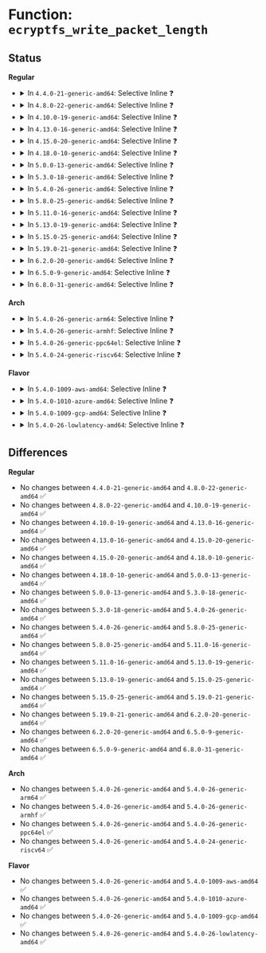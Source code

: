 # Function: <code>ecryptfs_write_packet_length</code>

## Status
<b>Regular</b>
<ul>
<li>
<details>
<summary>In <code>4.4.0-21-generic-amd64</code>: Selective Inline ❓</summary>

```c
int ecryptfs_write_packet_length(char * dest, size_t size, size_t * packet_size_length)
```

```json
{
  "name": "ecryptfs_write_packet_length",
  "collision_type": "Unique Global",
  "inline_type": "Selective",
  "funcs": [
    {
      "addr": 18446744071582022976,
      "name": "ecryptfs_write_packet_length",
      "external": true,
      "loc": "fs/ecryptfs/keystore.c:135",
      "file": "fs/ecryptfs/keystore.c",
      "inline": "not declared, inlined",
      "caller_inline": [
        "fs/ecryptfs/keystore.c:decrypt_pki_encrypted_session_key",
        "fs/ecryptfs/keystore.c:ecryptfs_generate_key_packet_set",
        "fs/ecryptfs/keystore.c:ecryptfs_generate_key_packet_set"
      ],
      "caller_func": [
        "fs/ecryptfs/keystore.c:decrypt_pki_encrypted_session_key",
        "fs/ecryptfs/keystore.c:write_tag_3_packet",
        "fs/ecryptfs/keystore.c:ecryptfs_write_tag_70_packet",
        "fs/ecryptfs/keystore.c:ecryptfs_generate_key_packet_set",
        "fs/ecryptfs/keystore.c:ecryptfs_generate_key_packet_set",
        "fs/ecryptfs/miscdev.c:ecryptfs_miscdev_read"
      ]
    }
  ],
  "symbols": [
    {
      "addr": 18446744071582022976,
      "name": "ecryptfs_write_packet_length",
      "section": ".text",
      "bind": "STB_GLOBAL",
      "size": 102
    }
  ]
}
```
</details>
</li>
<li>
<details>
<summary>In <code>4.8.0-22-generic-amd64</code>: Selective Inline ❓</summary>

```c
int ecryptfs_write_packet_length(char * dest, size_t size, size_t * packet_size_length)
```

```json
{
  "name": "ecryptfs_write_packet_length",
  "collision_type": "Unique Global",
  "inline_type": "Selective",
  "funcs": [
    {
      "addr": 18446744071582246568,
      "name": "ecryptfs_write_packet_length",
      "external": true,
      "loc": "fs/ecryptfs/keystore.c:136",
      "file": "fs/ecryptfs/keystore.c",
      "inline": "not declared, inlined",
      "caller_inline": [
        "fs/ecryptfs/keystore.c:ecryptfs_generate_key_packet_set",
        "fs/ecryptfs/keystore.c:ecryptfs_generate_key_packet_set",
        "fs/ecryptfs/keystore.c:decrypt_pki_encrypted_session_key"
      ],
      "caller_func": [
        "fs/ecryptfs/keystore.c:ecryptfs_generate_key_packet_set",
        "fs/ecryptfs/keystore.c:ecryptfs_generate_key_packet_set",
        "fs/ecryptfs/keystore.c:write_tag_3_packet",
        "fs/ecryptfs/keystore.c:decrypt_pki_encrypted_session_key",
        "fs/ecryptfs/keystore.c:ecryptfs_write_tag_70_packet",
        "fs/ecryptfs/miscdev.c:ecryptfs_miscdev_read"
      ]
    }
  ],
  "symbols": [
    {
      "addr": 18446744071582236400,
      "name": "ecryptfs_write_packet_length",
      "section": ".text",
      "bind": "STB_GLOBAL",
      "size": 102
    }
  ]
}
```
</details>
</li>
<li>
<details>
<summary>In <code>4.10.0-19-generic-amd64</code>: Selective Inline ❓</summary>

```c
int ecryptfs_write_packet_length(char * dest, size_t size, size_t * packet_size_length)
```

```json
{
  "name": "ecryptfs_write_packet_length",
  "collision_type": "Unique Global",
  "inline_type": "Selective",
  "funcs": [
    {
      "addr": 18446744071582336056,
      "name": "ecryptfs_write_packet_length",
      "external": true,
      "loc": "fs/ecryptfs/keystore.c:136",
      "file": "fs/ecryptfs/keystore.c",
      "inline": "not declared, inlined",
      "caller_inline": [
        "fs/ecryptfs/keystore.c:ecryptfs_generate_key_packet_set",
        "fs/ecryptfs/keystore.c:ecryptfs_generate_key_packet_set",
        "fs/ecryptfs/keystore.c:decrypt_pki_encrypted_session_key"
      ],
      "caller_func": [
        "fs/ecryptfs/keystore.c:ecryptfs_generate_key_packet_set",
        "fs/ecryptfs/keystore.c:ecryptfs_generate_key_packet_set",
        "fs/ecryptfs/keystore.c:write_tag_3_packet",
        "fs/ecryptfs/keystore.c:decrypt_pki_encrypted_session_key",
        "fs/ecryptfs/keystore.c:ecryptfs_write_tag_70_packet",
        "fs/ecryptfs/miscdev.c:ecryptfs_miscdev_read"
      ]
    }
  ],
  "symbols": [
    {
      "addr": 18446744071582325888,
      "name": "ecryptfs_write_packet_length",
      "section": ".text",
      "bind": "STB_GLOBAL",
      "size": 102
    }
  ]
}
```
</details>
</li>
<li>
<details>
<summary>In <code>4.13.0-16-generic-amd64</code>: Selective Inline ❓</summary>

```c
int ecryptfs_write_packet_length(char * dest, size_t size, size_t * packet_size_length)
```

```json
{
  "name": "ecryptfs_write_packet_length",
  "collision_type": "Unique Global",
  "inline_type": "Selective",
  "funcs": [
    {
      "addr": 18446744071582421289,
      "name": "ecryptfs_write_packet_length",
      "external": true,
      "loc": "fs/ecryptfs/keystore.c:136",
      "file": "fs/ecryptfs/keystore.c",
      "inline": "not declared, inlined",
      "caller_inline": [
        "fs/ecryptfs/keystore.c:ecryptfs_generate_key_packet_set",
        "fs/ecryptfs/keystore.c:ecryptfs_generate_key_packet_set",
        "fs/ecryptfs/keystore.c:decrypt_pki_encrypted_session_key"
      ],
      "caller_func": [
        "fs/ecryptfs/keystore.c:ecryptfs_generate_key_packet_set",
        "fs/ecryptfs/keystore.c:ecryptfs_generate_key_packet_set",
        "fs/ecryptfs/keystore.c:write_tag_3_packet",
        "fs/ecryptfs/keystore.c:decrypt_pki_encrypted_session_key",
        "fs/ecryptfs/keystore.c:ecryptfs_write_tag_70_packet",
        "fs/ecryptfs/miscdev.c:ecryptfs_miscdev_read"
      ]
    }
  ],
  "symbols": [
    {
      "addr": 18446744071582410672,
      "name": "ecryptfs_write_packet_length",
      "section": ".text",
      "bind": "STB_GLOBAL",
      "size": 102
    }
  ]
}
```
</details>
</li>
<li>
<details>
<summary>In <code>4.15.0-20-generic-amd64</code>: Selective Inline ❓</summary>

```c
int ecryptfs_write_packet_length(char * dest, size_t size, size_t * packet_size_length)
```

```json
{
  "name": "ecryptfs_write_packet_length",
  "collision_type": "Unique Global",
  "inline_type": "Selective",
  "funcs": [
    {
      "addr": 18446744071582571801,
      "name": "ecryptfs_write_packet_length",
      "external": true,
      "loc": "fs/ecryptfs/keystore.c:136",
      "file": "fs/ecryptfs/keystore.c",
      "inline": "not declared, inlined",
      "caller_inline": [
        "fs/ecryptfs/keystore.c:ecryptfs_generate_key_packet_set",
        "fs/ecryptfs/keystore.c:ecryptfs_generate_key_packet_set",
        "fs/ecryptfs/keystore.c:decrypt_pki_encrypted_session_key"
      ],
      "caller_func": [
        "fs/ecryptfs/keystore.c:ecryptfs_generate_key_packet_set",
        "fs/ecryptfs/keystore.c:ecryptfs_generate_key_packet_set",
        "fs/ecryptfs/keystore.c:write_tag_3_packet",
        "fs/ecryptfs/keystore.c:decrypt_pki_encrypted_session_key",
        "fs/ecryptfs/keystore.c:ecryptfs_write_tag_70_packet",
        "fs/ecryptfs/miscdev.c:ecryptfs_miscdev_read"
      ]
    }
  ],
  "symbols": [
    {
      "addr": 18446744071582561328,
      "name": "ecryptfs_write_packet_length",
      "section": ".text",
      "bind": "STB_GLOBAL",
      "size": 102
    }
  ]
}
```
</details>
</li>
<li>
<details>
<summary>In <code>4.18.0-10-generic-amd64</code>: Selective Inline ❓</summary>

```c
int ecryptfs_write_packet_length(char * dest, size_t size, size_t * packet_size_length)
```

```json
{
  "name": "ecryptfs_write_packet_length",
  "collision_type": "Unique Global",
  "inline_type": "Selective",
  "funcs": [
    {
      "addr": 18446744071582762197,
      "name": "ecryptfs_write_packet_length",
      "external": true,
      "loc": "fs/ecryptfs/keystore.c:136",
      "file": "fs/ecryptfs/keystore.c",
      "inline": "not declared, inlined",
      "caller_inline": [
        "fs/ecryptfs/keystore.c:ecryptfs_generate_key_packet_set",
        "fs/ecryptfs/keystore.c:ecryptfs_generate_key_packet_set",
        "fs/ecryptfs/keystore.c:decrypt_pki_encrypted_session_key"
      ],
      "caller_func": [
        "fs/ecryptfs/keystore.c:ecryptfs_generate_key_packet_set",
        "fs/ecryptfs/keystore.c:ecryptfs_generate_key_packet_set",
        "fs/ecryptfs/keystore.c:write_tag_3_packet",
        "fs/ecryptfs/keystore.c:decrypt_pki_encrypted_session_key",
        "fs/ecryptfs/keystore.c:ecryptfs_write_tag_70_packet",
        "fs/ecryptfs/miscdev.c:ecryptfs_miscdev_read"
      ]
    }
  ],
  "symbols": [
    {
      "addr": 18446744071582753520,
      "name": "ecryptfs_write_packet_length",
      "section": ".text",
      "bind": "STB_GLOBAL",
      "size": 102
    }
  ]
}
```
</details>
</li>
<li>
<details>
<summary>In <code>5.0.0-13-generic-amd64</code>: Selective Inline ❓</summary>

```c
int ecryptfs_write_packet_length(char * dest, size_t size, size_t * packet_size_length)
```

```json
{
  "name": "ecryptfs_write_packet_length",
  "collision_type": "Unique Global",
  "inline_type": "Selective",
  "funcs": [
    {
      "addr": 18446744071582866245,
      "name": "ecryptfs_write_packet_length",
      "external": true,
      "loc": "fs/ecryptfs/keystore.c:136",
      "file": "fs/ecryptfs/keystore.c",
      "inline": "not declared, inlined",
      "caller_inline": [
        "fs/ecryptfs/keystore.c:ecryptfs_generate_key_packet_set",
        "fs/ecryptfs/keystore.c:ecryptfs_generate_key_packet_set",
        "fs/ecryptfs/keystore.c:decrypt_pki_encrypted_session_key"
      ],
      "caller_func": [
        "fs/ecryptfs/keystore.c:ecryptfs_generate_key_packet_set",
        "fs/ecryptfs/keystore.c:ecryptfs_generate_key_packet_set",
        "fs/ecryptfs/keystore.c:write_tag_3_packet",
        "fs/ecryptfs/keystore.c:decrypt_pki_encrypted_session_key",
        "fs/ecryptfs/keystore.c:ecryptfs_write_tag_70_packet",
        "fs/ecryptfs/miscdev.c:ecryptfs_miscdev_read"
      ]
    }
  ],
  "symbols": [
    {
      "addr": 18446744071582857408,
      "name": "ecryptfs_write_packet_length",
      "section": ".text",
      "bind": "STB_GLOBAL",
      "size": 102
    }
  ]
}
```
</details>
</li>
<li>
<details>
<summary>In <code>5.3.0-18-generic-amd64</code>: Selective Inline ❓</summary>

```c
int ecryptfs_write_packet_length(char * dest, size_t size, size_t * packet_size_length)
```

```json
{
  "name": "ecryptfs_write_packet_length",
  "collision_type": "Unique Global",
  "inline_type": "Selective",
  "funcs": [
    {
      "addr": 18446744071583040390,
      "name": "ecryptfs_write_packet_length",
      "external": true,
      "loc": "fs/ecryptfs/keystore.c:122",
      "file": "fs/ecryptfs/keystore.c",
      "inline": "not declared, inlined",
      "caller_inline": [
        "fs/ecryptfs/keystore.c:ecryptfs_generate_key_packet_set",
        "fs/ecryptfs/keystore.c:ecryptfs_generate_key_packet_set",
        "fs/ecryptfs/keystore.c:decrypt_pki_encrypted_session_key"
      ],
      "caller_func": [
        "fs/ecryptfs/keystore.c:ecryptfs_generate_key_packet_set",
        "fs/ecryptfs/keystore.c:ecryptfs_generate_key_packet_set",
        "fs/ecryptfs/keystore.c:write_tag_3_packet",
        "fs/ecryptfs/keystore.c:decrypt_pki_encrypted_session_key",
        "fs/ecryptfs/keystore.c:ecryptfs_write_tag_70_packet",
        "fs/ecryptfs/miscdev.c:ecryptfs_miscdev_read"
      ]
    }
  ],
  "symbols": [
    {
      "addr": 18446744071583032160,
      "name": "ecryptfs_write_packet_length",
      "section": ".text",
      "bind": "STB_GLOBAL",
      "size": 102
    }
  ]
}
```
</details>
</li>
<li>
<details>
<summary>In <code>5.4.0-26-generic-amd64</code>: Selective Inline ❓</summary>

```c
int ecryptfs_write_packet_length(char * dest, size_t size, size_t * packet_size_length)
```

```json
{
  "name": "ecryptfs_write_packet_length",
  "collision_type": "Unique Global",
  "inline_type": "Selective",
  "funcs": [
    {
      "addr": 18446744071583146614,
      "name": "ecryptfs_write_packet_length",
      "external": true,
      "loc": "fs/ecryptfs/keystore.c:122",
      "file": "fs/ecryptfs/keystore.c",
      "inline": "not declared, inlined",
      "caller_inline": [
        "fs/ecryptfs/keystore.c:ecryptfs_generate_key_packet_set",
        "fs/ecryptfs/keystore.c:ecryptfs_generate_key_packet_set",
        "fs/ecryptfs/keystore.c:decrypt_pki_encrypted_session_key"
      ],
      "caller_func": [
        "fs/ecryptfs/keystore.c:ecryptfs_generate_key_packet_set",
        "fs/ecryptfs/keystore.c:ecryptfs_generate_key_packet_set",
        "fs/ecryptfs/keystore.c:write_tag_3_packet",
        "fs/ecryptfs/keystore.c:decrypt_pki_encrypted_session_key",
        "fs/ecryptfs/keystore.c:ecryptfs_write_tag_70_packet",
        "fs/ecryptfs/miscdev.c:ecryptfs_miscdev_read"
      ]
    }
  ],
  "symbols": [
    {
      "addr": 18446744071583138384,
      "name": "ecryptfs_write_packet_length",
      "section": ".text",
      "bind": "STB_GLOBAL",
      "size": 102
    }
  ]
}
```
</details>
</li>
<li>
<details>
<summary>In <code>5.8.0-25-generic-amd64</code>: Selective Inline ❓</summary>

```c
int ecryptfs_write_packet_length(char * dest, size_t size, size_t * packet_size_length)
```

```json
{
  "name": "ecryptfs_write_packet_length",
  "collision_type": "Unique Global",
  "inline_type": "Selective",
  "funcs": [
    {
      "addr": 18446744071583461092,
      "name": "ecryptfs_write_packet_length",
      "external": true,
      "loc": "fs/ecryptfs/keystore.c:122",
      "file": "fs/ecryptfs/keystore.c",
      "inline": "not declared, inlined",
      "caller_inline": [
        "fs/ecryptfs/keystore.c:write_tag_3_packet",
        "fs/ecryptfs/keystore.c:write_tag_3_packet",
        "fs/ecryptfs/keystore.c:write_tag_1_packet",
        "fs/ecryptfs/keystore.c:write_tag_1_packet",
        "fs/ecryptfs/keystore.c:ecryptfs_write_tag_70_packet",
        "fs/ecryptfs/keystore.c:ecryptfs_write_tag_70_packet",
        "fs/ecryptfs/keystore.c:write_tag_66_packet",
        "fs/ecryptfs/keystore.c:write_tag_66_packet",
        "fs/ecryptfs/keystore.c:write_tag_64_packet",
        "fs/ecryptfs/keystore.c:write_tag_64_packet"
      ],
      "caller_func": [
        "fs/ecryptfs/miscdev.c:ecryptfs_miscdev_read"
      ]
    }
  ],
  "symbols": [
    {
      "addr": 18446744071583465360,
      "name": "ecryptfs_write_packet_length",
      "section": ".text",
      "bind": "STB_GLOBAL",
      "size": 102
    }
  ]
}
```
</details>
</li>
<li>
<details>
<summary>In <code>5.11.0-16-generic-amd64</code>: Selective Inline ❓</summary>

```c
int ecryptfs_write_packet_length(char * dest, size_t size, size_t * packet_size_length)
```

```json
{
  "name": "ecryptfs_write_packet_length",
  "collision_type": "Unique Global",
  "inline_type": "Selective",
  "funcs": [
    {
      "addr": 18446744071583572196,
      "name": "ecryptfs_write_packet_length",
      "external": true,
      "loc": "fs/ecryptfs/keystore.c:122",
      "file": "fs/ecryptfs/keystore.c",
      "inline": "not declared, inlined",
      "caller_inline": [
        "fs/ecryptfs/keystore.c:write_tag_3_packet",
        "fs/ecryptfs/keystore.c:write_tag_3_packet",
        "fs/ecryptfs/keystore.c:write_tag_1_packet",
        "fs/ecryptfs/keystore.c:write_tag_1_packet",
        "fs/ecryptfs/keystore.c:ecryptfs_write_tag_70_packet",
        "fs/ecryptfs/keystore.c:ecryptfs_write_tag_70_packet",
        "fs/ecryptfs/keystore.c:write_tag_66_packet",
        "fs/ecryptfs/keystore.c:write_tag_66_packet",
        "fs/ecryptfs/keystore.c:write_tag_64_packet",
        "fs/ecryptfs/keystore.c:write_tag_64_packet"
      ],
      "caller_func": [
        "fs/ecryptfs/miscdev.c:ecryptfs_miscdev_read"
      ]
    }
  ],
  "symbols": [
    {
      "addr": 18446744071583577104,
      "name": "ecryptfs_write_packet_length",
      "section": ".text",
      "bind": "STB_GLOBAL",
      "size": 102
    }
  ]
}
```
</details>
</li>
<li>
<details>
<summary>In <code>5.13.0-19-generic-amd64</code>: Selective Inline ❓</summary>

```c
int ecryptfs_write_packet_length(char * dest, size_t size, size_t * packet_size_length)
```

```json
{
  "name": "ecryptfs_write_packet_length",
  "collision_type": "Unique Global",
  "inline_type": "Selective",
  "funcs": [
    {
      "addr": 18446744071583595336,
      "name": "ecryptfs_write_packet_length",
      "external": true,
      "loc": "fs/ecryptfs/keystore.c:122",
      "file": "fs/ecryptfs/keystore.c",
      "inline": "not declared, inlined",
      "caller_inline": [
        "fs/ecryptfs/keystore.c:write_tag_3_packet",
        "fs/ecryptfs/keystore.c:write_tag_3_packet",
        "fs/ecryptfs/keystore.c:write_tag_1_packet",
        "fs/ecryptfs/keystore.c:write_tag_1_packet",
        "fs/ecryptfs/keystore.c:ecryptfs_write_tag_70_packet",
        "fs/ecryptfs/keystore.c:ecryptfs_write_tag_70_packet"
      ],
      "caller_func": [
        "fs/ecryptfs/miscdev.c:ecryptfs_miscdev_read"
      ]
    }
  ],
  "symbols": [
    {
      "addr": 18446744071583600288,
      "name": "ecryptfs_write_packet_length",
      "section": ".text",
      "bind": "STB_GLOBAL",
      "size": 102
    }
  ]
}
```
</details>
</li>
<li>
<details>
<summary>In <code>5.15.0-25-generic-amd64</code>: Selective Inline ❓</summary>

```c
int ecryptfs_write_packet_length(char * dest, size_t size, size_t * packet_size_length)
```

```json
{
  "name": "ecryptfs_write_packet_length",
  "collision_type": "Unique Global",
  "inline_type": "Selective",
  "funcs": [
    {
      "addr": 18446744071583953682,
      "name": "ecryptfs_write_packet_length",
      "external": true,
      "loc": "fs/ecryptfs/keystore.c:122",
      "file": "fs/ecryptfs/keystore.c",
      "inline": "not declared, inlined",
      "caller_inline": [
        "fs/ecryptfs/keystore.c:write_tag_3_packet",
        "fs/ecryptfs/keystore.c:write_tag_3_packet",
        "fs/ecryptfs/keystore.c:write_tag_1_packet",
        "fs/ecryptfs/keystore.c:write_tag_1_packet",
        "fs/ecryptfs/keystore.c:ecryptfs_write_tag_70_packet",
        "fs/ecryptfs/keystore.c:ecryptfs_write_tag_70_packet"
      ],
      "caller_func": [
        "fs/ecryptfs/miscdev.c:ecryptfs_miscdev_read"
      ]
    }
  ],
  "symbols": [
    {
      "addr": 18446744071583958688,
      "name": "ecryptfs_write_packet_length",
      "section": ".text",
      "bind": "STB_GLOBAL",
      "size": 102
    }
  ]
}
```
</details>
</li>
<li>
<details>
<summary>In <code>5.19.0-21-generic-amd64</code>: Selective Inline ❓</summary>

```c
int ecryptfs_write_packet_length(char * dest, size_t size, size_t * packet_size_length)
```

```json
{
  "name": "ecryptfs_write_packet_length",
  "collision_type": "Unique Global",
  "inline_type": "Selective",
  "funcs": [
    {
      "addr": 18446744071584535417,
      "name": "ecryptfs_write_packet_length",
      "external": true,
      "loc": "fs/ecryptfs/keystore.c:122",
      "file": "fs/ecryptfs/keystore.c",
      "inline": "not declared, inlined",
      "caller_inline": [
        "fs/ecryptfs/keystore.c:write_tag_3_packet",
        "fs/ecryptfs/keystore.c:write_tag_3_packet",
        "fs/ecryptfs/keystore.c:write_tag_1_packet",
        "fs/ecryptfs/keystore.c:write_tag_1_packet",
        "fs/ecryptfs/keystore.c:ecryptfs_write_tag_70_packet",
        "fs/ecryptfs/keystore.c:ecryptfs_write_tag_70_packet"
      ],
      "caller_func": [
        "fs/ecryptfs/miscdev.c:ecryptfs_miscdev_read"
      ]
    }
  ],
  "symbols": [
    {
      "addr": 18446744071584540688,
      "name": "ecryptfs_write_packet_length",
      "section": ".text",
      "bind": "STB_GLOBAL",
      "size": 134
    }
  ]
}
```
</details>
</li>
<li>
<details>
<summary>In <code>6.2.0-20-generic-amd64</code>: Selective Inline ❓</summary>

```c
int ecryptfs_write_packet_length(char * dest, size_t size, size_t * packet_size_length)
```

```json
{
  "name": "ecryptfs_write_packet_length",
  "collision_type": "Unique Global",
  "inline_type": "Selective",
  "funcs": [
    {
      "addr": 18446744071585208863,
      "name": "ecryptfs_write_packet_length",
      "external": true,
      "loc": "fs/ecryptfs/keystore.c:122",
      "file": "fs/ecryptfs/keystore.c",
      "inline": "not declared, inlined",
      "caller_inline": [
        "fs/ecryptfs/keystore.c:write_tag_3_packet",
        "fs/ecryptfs/keystore.c:write_tag_3_packet",
        "fs/ecryptfs/keystore.c:write_tag_1_packet",
        "fs/ecryptfs/keystore.c:write_tag_1_packet",
        "fs/ecryptfs/keystore.c:ecryptfs_write_tag_70_packet",
        "fs/ecryptfs/keystore.c:ecryptfs_write_tag_70_packet"
      ],
      "caller_func": [
        "fs/ecryptfs/miscdev.c:ecryptfs_miscdev_read"
      ]
    }
  ],
  "symbols": [
    {
      "addr": 18446744071585215088,
      "name": "ecryptfs_write_packet_length",
      "section": ".text",
      "bind": "STB_GLOBAL",
      "size": 134
    }
  ]
}
```
</details>
</li>
<li>
<details>
<summary>In <code>6.5.0-9-generic-amd64</code>: Selective Inline ❓</summary>

```c
int ecryptfs_write_packet_length(char * dest, size_t size, size_t * packet_size_length)
```

```json
{
  "name": "ecryptfs_write_packet_length",
  "collision_type": "Unique Global",
  "inline_type": "Selective",
  "funcs": [
    {
      "addr": 18446744071585438097,
      "name": "ecryptfs_write_packet_length",
      "external": true,
      "loc": "fs/ecryptfs/keystore.c:122",
      "file": "fs/ecryptfs/keystore.c",
      "inline": "not declared, inlined",
      "caller_inline": [
        "fs/ecryptfs/keystore.c:write_tag_3_packet",
        "fs/ecryptfs/keystore.c:write_tag_3_packet",
        "fs/ecryptfs/keystore.c:write_tag_1_packet",
        "fs/ecryptfs/keystore.c:write_tag_1_packet",
        "fs/ecryptfs/keystore.c:ecryptfs_write_tag_70_packet",
        "fs/ecryptfs/keystore.c:ecryptfs_write_tag_70_packet"
      ],
      "caller_func": [
        "fs/ecryptfs/miscdev.c:ecryptfs_miscdev_read"
      ]
    }
  ],
  "symbols": [
    {
      "addr": 18446744071585444544,
      "name": "ecryptfs_write_packet_length",
      "section": ".text",
      "bind": "STB_GLOBAL",
      "size": 132
    }
  ]
}
```
</details>
</li>
<li>
<details>
<summary>In <code>6.8.0-31-generic-amd64</code>: Selective Inline ❓</summary>

```c
int ecryptfs_write_packet_length(char * dest, size_t size, size_t * packet_size_length)
```

```json
{
  "name": "ecryptfs_write_packet_length",
  "collision_type": "Unique Global",
  "inline_type": "Selective",
  "funcs": [
    {
      "addr": 18446744071585672801,
      "name": "ecryptfs_write_packet_length",
      "external": true,
      "loc": "fs/ecryptfs/keystore.c:122",
      "file": "fs/ecryptfs/keystore.c",
      "inline": "not declared, inlined",
      "caller_inline": [
        "fs/ecryptfs/keystore.c:write_tag_3_packet",
        "fs/ecryptfs/keystore.c:write_tag_3_packet",
        "fs/ecryptfs/keystore.c:write_tag_1_packet",
        "fs/ecryptfs/keystore.c:write_tag_1_packet",
        "fs/ecryptfs/keystore.c:ecryptfs_write_tag_70_packet",
        "fs/ecryptfs/keystore.c:ecryptfs_write_tag_70_packet"
      ],
      "caller_func": [
        "fs/ecryptfs/miscdev.c:ecryptfs_miscdev_read"
      ]
    }
  ],
  "symbols": [
    {
      "addr": 18446744071585679248,
      "name": "ecryptfs_write_packet_length",
      "section": ".text",
      "bind": "STB_GLOBAL",
      "size": 132
    }
  ]
}
```
</details>
</li>
</ul>
<b>Arch</b>
<ul>
<li>
<details>
<summary>In <code>5.4.0-26-generic-arm64</code>: Selective Inline ❓</summary>

```c
int ecryptfs_write_packet_length(char * dest, size_t size, size_t * packet_size_length)
```

```json
{
  "name": "ecryptfs_write_packet_length",
  "collision_type": "Unique Global",
  "inline_type": "Selective",
  "funcs": [
    {
      "addr": 18446603336494857984,
      "name": "ecryptfs_write_packet_length",
      "external": true,
      "loc": "fs/ecryptfs/keystore.c:122",
      "file": "fs/ecryptfs/keystore.c",
      "inline": "not declared, inlined",
      "caller_inline": [
        "fs/ecryptfs/keystore.c:ecryptfs_generate_key_packet_set",
        "fs/ecryptfs/keystore.c:ecryptfs_generate_key_packet_set",
        "fs/ecryptfs/keystore.c:decrypt_pki_encrypted_session_key"
      ],
      "caller_func": [
        "fs/ecryptfs/keystore.c:ecryptfs_generate_key_packet_set",
        "fs/ecryptfs/keystore.c:ecryptfs_generate_key_packet_set",
        "fs/ecryptfs/keystore.c:write_tag_3_packet",
        "fs/ecryptfs/keystore.c:decrypt_pki_encrypted_session_key",
        "fs/ecryptfs/keystore.c:ecryptfs_write_tag_70_packet",
        "fs/ecryptfs/miscdev.c:ecryptfs_miscdev_read"
      ]
    }
  ],
  "symbols": [
    {
      "addr": 18446603336494848848,
      "name": "ecryptfs_write_packet_length",
      "section": ".text",
      "bind": "STB_GLOBAL",
      "size": 176
    }
  ]
}
```
</details>
</li>
<li>
<details>
<summary>In <code>5.4.0-26-generic-armhf</code>: Selective Inline ❓</summary>

```c
int ecryptfs_write_packet_length(char * dest, size_t size, size_t * packet_size_length)
```

```json
{
  "name": "ecryptfs_write_packet_length",
  "collision_type": "Unique Global",
  "inline_type": "Selective",
  "funcs": [
    {
      "addr": 3228276120,
      "name": "ecryptfs_write_packet_length",
      "external": true,
      "loc": "fs/ecryptfs/keystore.c:122",
      "file": "fs/ecryptfs/keystore.c",
      "inline": "not declared, inlined",
      "caller_inline": [
        "fs/ecryptfs/keystore.c:ecryptfs_generate_key_packet_set",
        "fs/ecryptfs/keystore.c:ecryptfs_generate_key_packet_set",
        "fs/ecryptfs/keystore.c:decrypt_pki_encrypted_session_key"
      ],
      "caller_func": [
        "fs/ecryptfs/keystore.c:ecryptfs_generate_key_packet_set",
        "fs/ecryptfs/keystore.c:ecryptfs_generate_key_packet_set",
        "fs/ecryptfs/keystore.c:write_tag_3_packet",
        "fs/ecryptfs/keystore.c:decrypt_pki_encrypted_session_key",
        "fs/ecryptfs/keystore.c:ecryptfs_write_tag_70_packet",
        "fs/ecryptfs/miscdev.c:ecryptfs_miscdev_read"
      ]
    }
  ],
  "symbols": [
    {
      "addr": 3228267320,
      "name": "ecryptfs_write_packet_length",
      "section": ".text",
      "bind": "STB_GLOBAL",
      "size": 132
    }
  ]
}
```
</details>
</li>
<li>
<details>
<summary>In <code>5.4.0-26-generic-ppc64el</code>: Selective Inline ❓</summary>

```c
int ecryptfs_write_packet_length(char * dest, size_t size, size_t * packet_size_length)
```

```json
{
  "name": "ecryptfs_write_packet_length",
  "collision_type": "Unique Global",
  "inline_type": "Selective",
  "funcs": [
    {
      "addr": 13835058055288712160,
      "name": "ecryptfs_write_packet_length",
      "external": true,
      "loc": "fs/ecryptfs/keystore.c:122",
      "file": "fs/ecryptfs/keystore.c",
      "inline": "not declared, inlined",
      "caller_inline": [
        "fs/ecryptfs/keystore.c:ecryptfs_generate_key_packet_set",
        "fs/ecryptfs/keystore.c:ecryptfs_generate_key_packet_set",
        "fs/ecryptfs/keystore.c:decrypt_pki_encrypted_session_key"
      ],
      "caller_func": [
        "fs/ecryptfs/keystore.c:ecryptfs_generate_key_packet_set",
        "fs/ecryptfs/keystore.c:ecryptfs_generate_key_packet_set",
        "fs/ecryptfs/keystore.c:write_tag_3_packet",
        "fs/ecryptfs/keystore.c:decrypt_pki_encrypted_session_key",
        "fs/ecryptfs/keystore.c:ecryptfs_write_tag_70_packet",
        "fs/ecryptfs/miscdev.c:ecryptfs_miscdev_read"
      ]
    }
  ],
  "symbols": [
    {
      "addr": 13835058055288701072,
      "name": "ecryptfs_write_packet_length",
      "section": ".text",
      "bind": "STB_GLOBAL",
      "size": 156
    }
  ]
}
```
</details>
</li>
<li>
<details>
<summary>In <code>5.4.0-24-generic-riscv64</code>: Selective Inline ❓</summary>

```c
int ecryptfs_write_packet_length(char * dest, size_t size, size_t * packet_size_length)
```

```json
{
  "name": "ecryptfs_write_packet_length",
  "collision_type": "Unique Global",
  "inline_type": "Selective",
  "funcs": [
    {
      "addr": 18446743936274179424,
      "name": "ecryptfs_write_packet_length",
      "external": true,
      "loc": "fs/ecryptfs/keystore.c:122",
      "file": "fs/ecryptfs/keystore.c",
      "inline": "not declared, inlined",
      "caller_inline": [
        "fs/ecryptfs/keystore.c:ecryptfs_generate_key_packet_set",
        "fs/ecryptfs/keystore.c:ecryptfs_generate_key_packet_set",
        "fs/ecryptfs/keystore.c:decrypt_pki_encrypted_session_key"
      ],
      "caller_func": [
        "fs/ecryptfs/keystore.c:ecryptfs_generate_key_packet_set",
        "fs/ecryptfs/keystore.c:ecryptfs_generate_key_packet_set",
        "fs/ecryptfs/keystore.c:write_tag_3_packet",
        "fs/ecryptfs/keystore.c:decrypt_pki_encrypted_session_key",
        "fs/ecryptfs/keystore.c:ecryptfs_write_tag_70_packet",
        "fs/ecryptfs/miscdev.c:ecryptfs_miscdev_read"
      ]
    }
  ],
  "symbols": [
    {
      "addr": 18446743936274170666,
      "name": "ecryptfs_write_packet_length",
      "section": ".text",
      "bind": "STB_GLOBAL",
      "size": 144
    }
  ]
}
```
</details>
</li>
</ul>
<b>Flavor</b>
<ul>
<li>
<details>
<summary>In <code>5.4.0-1009-aws-amd64</code>: Selective Inline ❓</summary>

```c
int ecryptfs_write_packet_length(char * dest, size_t size, size_t * packet_size_length)
```

```json
{
  "name": "ecryptfs_write_packet_length",
  "collision_type": "Unique Global",
  "inline_type": "Selective",
  "funcs": [
    {
      "addr": 18446744071583115350,
      "name": "ecryptfs_write_packet_length",
      "external": true,
      "loc": "fs/ecryptfs/keystore.c:122",
      "file": "fs/ecryptfs/keystore.c",
      "inline": "not declared, inlined",
      "caller_inline": [
        "fs/ecryptfs/keystore.c:ecryptfs_generate_key_packet_set",
        "fs/ecryptfs/keystore.c:ecryptfs_generate_key_packet_set",
        "fs/ecryptfs/keystore.c:decrypt_pki_encrypted_session_key"
      ],
      "caller_func": [
        "fs/ecryptfs/keystore.c:ecryptfs_generate_key_packet_set",
        "fs/ecryptfs/keystore.c:ecryptfs_generate_key_packet_set",
        "fs/ecryptfs/keystore.c:write_tag_3_packet",
        "fs/ecryptfs/keystore.c:decrypt_pki_encrypted_session_key",
        "fs/ecryptfs/keystore.c:ecryptfs_write_tag_70_packet",
        "fs/ecryptfs/miscdev.c:ecryptfs_miscdev_read"
      ]
    }
  ],
  "symbols": [
    {
      "addr": 18446744071583107120,
      "name": "ecryptfs_write_packet_length",
      "section": ".text",
      "bind": "STB_GLOBAL",
      "size": 102
    }
  ]
}
```
</details>
</li>
<li>
<details>
<summary>In <code>5.4.0-1010-azure-amd64</code>: Selective Inline ❓</summary>

```c
int ecryptfs_write_packet_length(char * dest, size_t size, size_t * packet_size_length)
```

```json
{
  "name": "ecryptfs_write_packet_length",
  "collision_type": "Unique Global",
  "inline_type": "Selective",
  "funcs": [
    {
      "addr": 18446744071583052502,
      "name": "ecryptfs_write_packet_length",
      "external": true,
      "loc": "fs/ecryptfs/keystore.c:122",
      "file": "fs/ecryptfs/keystore.c",
      "inline": "not declared, inlined",
      "caller_inline": [
        "fs/ecryptfs/keystore.c:ecryptfs_generate_key_packet_set",
        "fs/ecryptfs/keystore.c:ecryptfs_generate_key_packet_set",
        "fs/ecryptfs/keystore.c:decrypt_pki_encrypted_session_key"
      ],
      "caller_func": [
        "fs/ecryptfs/keystore.c:ecryptfs_generate_key_packet_set",
        "fs/ecryptfs/keystore.c:ecryptfs_generate_key_packet_set",
        "fs/ecryptfs/keystore.c:write_tag_3_packet",
        "fs/ecryptfs/keystore.c:decrypt_pki_encrypted_session_key",
        "fs/ecryptfs/keystore.c:ecryptfs_write_tag_70_packet",
        "fs/ecryptfs/miscdev.c:ecryptfs_miscdev_read"
      ]
    }
  ],
  "symbols": [
    {
      "addr": 18446744071583044272,
      "name": "ecryptfs_write_packet_length",
      "section": ".text",
      "bind": "STB_GLOBAL",
      "size": 102
    }
  ]
}
```
</details>
</li>
<li>
<details>
<summary>In <code>5.4.0-1009-gcp-amd64</code>: Selective Inline ❓</summary>

```c
int ecryptfs_write_packet_length(char * dest, size_t size, size_t * packet_size_length)
```

```json
{
  "name": "ecryptfs_write_packet_length",
  "collision_type": "Unique Global",
  "inline_type": "Selective",
  "funcs": [
    {
      "addr": 18446744071583103958,
      "name": "ecryptfs_write_packet_length",
      "external": true,
      "loc": "fs/ecryptfs/keystore.c:122",
      "file": "fs/ecryptfs/keystore.c",
      "inline": "not declared, inlined",
      "caller_inline": [
        "fs/ecryptfs/keystore.c:ecryptfs_generate_key_packet_set",
        "fs/ecryptfs/keystore.c:ecryptfs_generate_key_packet_set",
        "fs/ecryptfs/keystore.c:decrypt_pki_encrypted_session_key"
      ],
      "caller_func": [
        "fs/ecryptfs/keystore.c:ecryptfs_generate_key_packet_set",
        "fs/ecryptfs/keystore.c:ecryptfs_generate_key_packet_set",
        "fs/ecryptfs/keystore.c:write_tag_3_packet",
        "fs/ecryptfs/keystore.c:decrypt_pki_encrypted_session_key",
        "fs/ecryptfs/keystore.c:ecryptfs_write_tag_70_packet",
        "fs/ecryptfs/miscdev.c:ecryptfs_miscdev_read"
      ]
    }
  ],
  "symbols": [
    {
      "addr": 18446744071583095728,
      "name": "ecryptfs_write_packet_length",
      "section": ".text",
      "bind": "STB_GLOBAL",
      "size": 102
    }
  ]
}
```
</details>
</li>
<li>
<details>
<summary>In <code>5.4.0-26-lowlatency-amd64</code>: Selective Inline ❓</summary>

```c
int ecryptfs_write_packet_length(char * dest, size_t size, size_t * packet_size_length)
```

```json
{
  "name": "ecryptfs_write_packet_length",
  "collision_type": "Unique Global",
  "inline_type": "Selective",
  "funcs": [
    {
      "addr": 18446744071583193158,
      "name": "ecryptfs_write_packet_length",
      "external": true,
      "loc": "fs/ecryptfs/keystore.c:122",
      "file": "fs/ecryptfs/keystore.c",
      "inline": "not declared, inlined",
      "caller_inline": [
        "fs/ecryptfs/keystore.c:ecryptfs_generate_key_packet_set",
        "fs/ecryptfs/keystore.c:ecryptfs_generate_key_packet_set",
        "fs/ecryptfs/keystore.c:decrypt_pki_encrypted_session_key"
      ],
      "caller_func": [
        "fs/ecryptfs/keystore.c:ecryptfs_generate_key_packet_set",
        "fs/ecryptfs/keystore.c:ecryptfs_generate_key_packet_set",
        "fs/ecryptfs/keystore.c:write_tag_3_packet",
        "fs/ecryptfs/keystore.c:decrypt_pki_encrypted_session_key",
        "fs/ecryptfs/keystore.c:ecryptfs_write_tag_70_packet",
        "fs/ecryptfs/miscdev.c:ecryptfs_miscdev_read"
      ]
    }
  ],
  "symbols": [
    {
      "addr": 18446744071583184928,
      "name": "ecryptfs_write_packet_length",
      "section": ".text",
      "bind": "STB_GLOBAL",
      "size": 102
    }
  ]
}
```
</details>
</li>
</ul>

## Differences
<b>Regular</b>
<ul>
<li>
No changes between <code>4.4.0-21-generic-amd64</code> and <code>4.8.0-22-generic-amd64</code> ✅
</li>
<li>
No changes between <code>4.8.0-22-generic-amd64</code> and <code>4.10.0-19-generic-amd64</code> ✅
</li>
<li>
No changes between <code>4.10.0-19-generic-amd64</code> and <code>4.13.0-16-generic-amd64</code> ✅
</li>
<li>
No changes between <code>4.13.0-16-generic-amd64</code> and <code>4.15.0-20-generic-amd64</code> ✅
</li>
<li>
No changes between <code>4.15.0-20-generic-amd64</code> and <code>4.18.0-10-generic-amd64</code> ✅
</li>
<li>
No changes between <code>4.18.0-10-generic-amd64</code> and <code>5.0.0-13-generic-amd64</code> ✅
</li>
<li>
No changes between <code>5.0.0-13-generic-amd64</code> and <code>5.3.0-18-generic-amd64</code> ✅
</li>
<li>
No changes between <code>5.3.0-18-generic-amd64</code> and <code>5.4.0-26-generic-amd64</code> ✅
</li>
<li>
No changes between <code>5.4.0-26-generic-amd64</code> and <code>5.8.0-25-generic-amd64</code> ✅
</li>
<li>
No changes between <code>5.8.0-25-generic-amd64</code> and <code>5.11.0-16-generic-amd64</code> ✅
</li>
<li>
No changes between <code>5.11.0-16-generic-amd64</code> and <code>5.13.0-19-generic-amd64</code> ✅
</li>
<li>
No changes between <code>5.13.0-19-generic-amd64</code> and <code>5.15.0-25-generic-amd64</code> ✅
</li>
<li>
No changes between <code>5.15.0-25-generic-amd64</code> and <code>5.19.0-21-generic-amd64</code> ✅
</li>
<li>
No changes between <code>5.19.0-21-generic-amd64</code> and <code>6.2.0-20-generic-amd64</code> ✅
</li>
<li>
No changes between <code>6.2.0-20-generic-amd64</code> and <code>6.5.0-9-generic-amd64</code> ✅
</li>
<li>
No changes between <code>6.5.0-9-generic-amd64</code> and <code>6.8.0-31-generic-amd64</code> ✅
</li>
</ul>
<b>Arch</b>
<ul>
<li>
No changes between <code>5.4.0-26-generic-amd64</code> and <code>5.4.0-26-generic-arm64</code> ✅
</li>
<li>
No changes between <code>5.4.0-26-generic-amd64</code> and <code>5.4.0-26-generic-armhf</code> ✅
</li>
<li>
No changes between <code>5.4.0-26-generic-amd64</code> and <code>5.4.0-26-generic-ppc64el</code> ✅
</li>
<li>
No changes between <code>5.4.0-26-generic-amd64</code> and <code>5.4.0-24-generic-riscv64</code> ✅
</li>
</ul>
<b>Flavor</b>
<ul>
<li>
No changes between <code>5.4.0-26-generic-amd64</code> and <code>5.4.0-1009-aws-amd64</code> ✅
</li>
<li>
No changes between <code>5.4.0-26-generic-amd64</code> and <code>5.4.0-1010-azure-amd64</code> ✅
</li>
<li>
No changes between <code>5.4.0-26-generic-amd64</code> and <code>5.4.0-1009-gcp-amd64</code> ✅
</li>
<li>
No changes between <code>5.4.0-26-generic-amd64</code> and <code>5.4.0-26-lowlatency-amd64</code> ✅
</li>
</ul>
